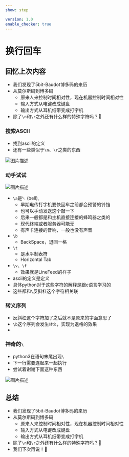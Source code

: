 ```yaml
---
show: step

version: 1.0
enable_checker: true
---
```


# 换行回车

## 回忆上次内容

- 我们发现了5bit-Baudot博多码的来历
- 从莫尔斯码到博多码
	- 原来人来控制时间相对性，现在机器控制时间相对性
	- 输入方式从电键改成键盘
	- 输出方式从耳机纸带变成打字机
- 除了`\n`和`\r`之外还有什么样的特殊字符吗？🤔

### 搜索ASCII

- 找到ascii的定义
- 还有一些类似于`\n`、`\r`之类的东西

![图片描述](https://doc.shiyanlou.com/courses/uid1190679-20210224-1614132466771)


### 动手试试

![图片描述](https://doc.shiyanlou.com/courses/uid1190679-20210224-1614132527364)

- `\a`是␇ (bell),
	- 早期电传打字机要快回车之前都会预警的铃铛
	- 也可以手动发送这个敲一下
	- 后来一般都是和主机直接连接的蜂鸣器之类的
	- 现代终端或者服务器可能无
	- 有声卡连接的音响，一般也没有声音
- `\b`
	- BackSpace，退回一格
- `\t`
	- 是水平制表符
	- Horizontal Tab
- `\v`、`\f`
	- 效果就是LineFeed的样子
- ascii的定义是定义
- 具体python对于这些字符的解释是跟c语言学习的
- 这些都和`\`反斜杠这个字符相关联

### 转义序列
- 反斜杠这个字符加了之后就不是原来的字面意思了
- `\b`这个序列会发生`转义`，实现为退格的效果
- 

### 神奇的`\`

- python3在语句末尾出现`\`
- 下一行需要连起来一起执行
- 尝试着谢谢下面这种东西

![图片描述](https://doc.shiyanlou.com/courses/uid1190679-20210224-1614134016194)



## 总结

- 我们发现了5bit-Baudot博多码的来历
- 从莫尔斯码到博多码
	- 原来人来控制时间相对性，现在机器控制时间相对性
	- 输入方式从电键改成键盘
	- 输出方式从耳机纸带变成打字机
- 除了`\n`和`\r`之外还有什么样的特殊字符吗？🤔
- 我们下次再说！👋
